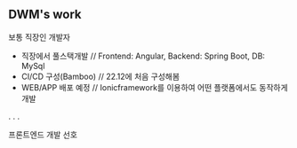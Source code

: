 DWM's work
----------------------------
보통 직장인 개발자
 - 직장에서 풀스택개발 // Frontend: Angular, Backend: Spring Boot, DB: MySql
 - CI/CD 구성(Bamboo) // 22.12에 처음 구성해봄
 - WEB/APP 배포 예정 // Ionicframework를 이용하여 어떤 플랫폼에서도 동작하게 개발

.
.
.

프론트엔드 개발 선호